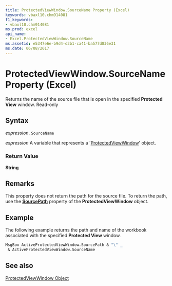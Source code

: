```yaml
---
title: ProtectedViewWindow.SourceName Property (Excel)
keywords: vbaxl10.chm914081
f1_keywords:
- vbaxl10.chm914081
ms.prod: excel
api_name:
- Excel.ProtectedViewWindow.SourceName
ms.assetid: e5347e6e-b9d4-d3b1-ca41-ba577d836e31
ms.date: 06/08/2017
---
```



# ProtectedViewWindow.SourceName Property (Excel)

Returns the name of the source file that is open in the specified  **Protected View** window. Read-only


## Syntax

 _expression_. `SourceName`

 _expression_ A variable that represents a '[ProtectedViewWindow](Excel.ProtectedViewWindow.md)' object.


### Return Value

 **String**


## Remarks

This property does not return the path for the source file. To return the path, use the  **[SourcePath](Excel.ProtectedViewWindow.SourcePath.md)** property of the **ProtectedViewWindow** object.


## Example

The following example returns the path and name of the workbook associated with the specified  **Protected View** window.


```vb
MsgBox ActiveProtectedViewWindow.SourcePath & "\" _ 
 & ActiveProtectedViewWindow.SourceName
```


## See also


[ProtectedViewWindow Object](Excel.ProtectedViewWindow.md)

